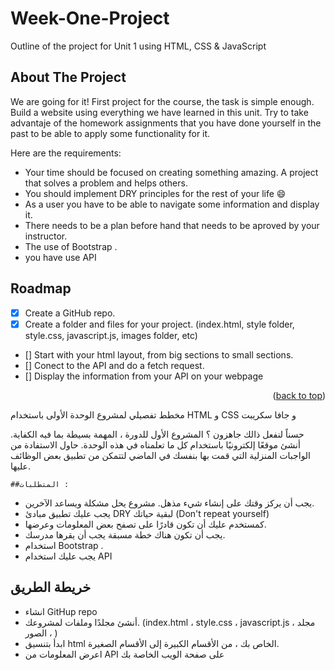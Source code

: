 # Week-One-Project
Outline of the project for Unit 1 using HTML, CSS &amp; JavaScript


<!-- ABOUT THE PROJECT -->
## About The Project


We are going for it! First project for the course, the task is simple enough. Build a website using everything we have learned in this unit. Try to take advantaje of the homework assignments that you have done yourself in the past to be able to apply some functionality for it.

Here are the requirements:
* Your time should be focused on creating something amazing. A project that solves a problem and helps others.
* You should implement DRY principles for the rest of your life :smile:
* As a user you have to be able to navigate some information and display it.
* There needs to be a plan before hand that needs to be aproved by your instructor.
* The use of Bootstrap .
* you have use API

## Roadmap

- [x] Create a GitHub repo.
- [x] Create a folder and files for your project. (index.html, style folder, style.css, javascript.js, images folder, etc)
- [] Start with your html layout, from big sections to small sections.
- [] Conect to the API and do a fetch request.
- [] Display the information from your API on your webpage


<p align="right">(<a href="#top">back to top</a>)</p>


مخطط تفصيلي لمشروع الوحدة الأولى باستخدام HTML و CSS و جافا سكريبت

حسناً لنفعل ذالك جاهزون ؟ المشروع الأول للدورة ، المهمة بسيطة بما فيه الكفاية. أنشئ موقعًا إلكترونيًا باستخدام كل ما تعلمناه في هذه الوحدة. حاول الاستفادة من الواجبات المنزلية التي قمت بها بنفسك في الماضي لتتمكن من تطبيق بعض الوظائف عليها.
    
    ##المتطلبات :
* يجب أن يركز وقتك على إنشاء شيء مذهل. مشروع يحل مشكلة ويساعد الآخرين.
* يجب عليك تطبيق مبادئ DRY لبقية حياتك (Don't repeat yourself)
* كمستخدم عليك أن تكون قادرًا على تصفح بعض المعلومات وعرضها.
*  يجب أن تكون هناك خطة مسبقة يجب أن يقرها مدرسك.
* استخدام Bootstrap .
* يجب عليك استخدام API
## خريطة الطريق

 * انشاء GitHup repo
* أنشئ مجلدًا وملفات لمشروعك. (index.html  ، style.css ، javascript.js ، مجلد الصور ، )
* ابدأ بتنسيق html الخاص بك ، من الأقسام الكبيرة إلى الأقسام الصغيرة.
* اعرض المعلومات من API على صفحة الويب الخاصة بك
